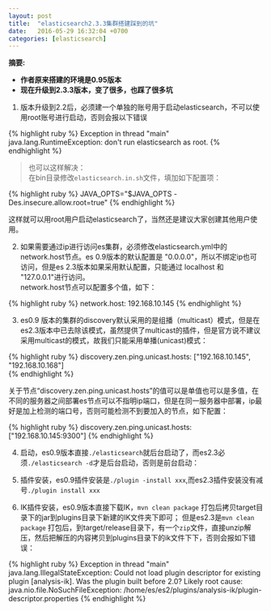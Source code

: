 ```yaml
---
layout: post
title:  "elasticsearch2.3.3集群搭建踩到的坑"
date:   2016-05-29 16:32:04 +0700
categories: [elasticsearch]
---
```

 
**摘要:**  

* **作者原来搭建的环境是0.95版本**
* **现在升级到2.3.3版本，变了很多，也踩了很多坑**


1.  版本升级到2.2后，必须建一个单独的账号用于启动elasticsearch，不可以使用root账号进行启动，否则会报以下错误   
  
{% highlight ruby %} 
Exception in thread "main" java.lang.RuntimeException: don't run elasticsearch as root.
{% endhighlight %} 

> 也可以这样解决：  
在bin目录修改`elasticsearch.in.sh`文件，填加如下配置项：  
>
{% highlight ruby %} 
JAVA_OPTS="$JAVA_OPTS -Des.insecure.allow.root=true"
{% endhighlight %} 
>
这样就可以用root用户启动elasticsearch了，当然还是建议大家创建其他用户使用。

2.  如果需要通过ip进行访问es集群，必须修改elasticsearch.yml中的network.host节点。es 0.9版本的默认配置是 "0.0.0.0"，所以不绑定ip也可访问，但是es 2.3版本如果采用默认配置，只能通过 localhost 和 "127.0.0.1"进行访问。  
network.host节点可以配置多个值，如下：  

{% highlight ruby %} 
network.host: 192.168.10.145
{% endhighlight %}

3.  es0.9 版本的集群的discovery默认采用的是组播（multicast）模式，但是在es2.3版本中已去除该模式，虽然提供了multicast的插件，但是官方说不建议采用multicast的模式，故我们只能采用单播(unicast)模式：  

{% highlight ruby %}
discovery.zen.ping.unicast.hosts: ["192.168.10.145", "192.168.10.168"]  
{% endhighlight %}  

关于节点“discovery.zen.ping.unicast.hosts”的值可以是单值也可以是多值，在不同的服务器之间部署es节点可以不指明ip端口，但是在同一服务器中部署，ip最好是加上检测的端口号，否则可能检测不到要加入的节点，如下配置：  

{% highlight ruby %}
discovery.zen.ping.unicast.hosts: ["192.168.10.145:9300"]
{% endhighlight %}
 
4.  启动，es0.9版本直接`./elasticsearch`就后台启动了，而es2.3必须`./elasticsearch -d`才是后台启动，否则是前台启动：  

5.  插件安装，es0.9插件安装是`./plugin -install xxx`,而es2.3插件安装没有减号`./plugin install xxx`

6.  IK插件安装，es0.9版本直接下载IK，`mvn clean package` 打包后拷贝target目录下的jar到plugins目录下新建的IK文件夹下即可；
  但是es2.3是`mvn clean package` 打包后，到target/release目录下，有一个`zip`文件，直接unzip解压，然后把解压的内容拷贝到plugins目录下的ik文件下下，否则会报如下错误：  

{% highlight ruby %}
Exception in thread "main" java.lang.IllegalStateException: Could not load plugin descriptor for existing plugin [analysis-ik]. Was the plugin built before 2.0?
Likely root cause: java.nio.file.NoSuchFileException: /home/es/es2/plugins/analysis-ik/plugin-descriptor.properties
{% endhighlight %}